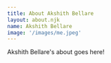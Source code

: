 ```yaml
---
title: About Akshith Bellare    
layout: about.njk
name: Akshith Bellare 
image: '/images/me.jpeg'
---
```


Akshith Bellare's about goes here!